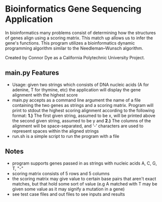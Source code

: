 # Bioinformatics Gene Sequencing Application

In bioinformatics many problems consist of determining how the structures of genes align using a scoring matrix. This match up allows us to infer the gene's functions. This program utilizes a bioinformatics dynamic programming algorithm similar to the Needleman–Wunsch algorithm.

Created by Connor Dye as a California Polytechnic University Project.

## main.py Features
- Usage: given two strings which consists of DNA nucleic acids (A for adenine, T for thymine, etc) the application will display the gene alignment with the highest score
- main.py accepts as a command line argument the name of a file containing the two genes as strings and a
scoring matrix. Program will print to stdout the highest scoring alignment according to the following format: **1.)** The first given string, assumed to be x, will be printed above the second given string, assumed to be y and **2.)** The columns of the alignment will be space-separated, and ‘-’ characters are used to represent spaces within the aligned strings
- run.sh is a simple script to run the program with a file


## Notes
- program supports genes passed in as strings with nucleic acids A, C, G, T, "-"
- scoring matrix consists of 5 rows and 5 columns
- the scoring matrix may give value to certain base pairs that aren't exact matches, but that hold some sort of value (e.g A matched with T may be given some value as it may signify a mutation in a gene)
- see test case files and out files to see inputs and results
